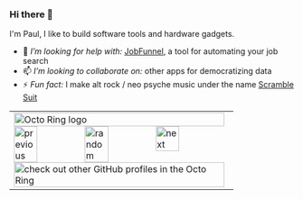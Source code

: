 ### Hi there 👋
I'm Paul, I like to build software tools and hardware gadgets.

- 🤔 *I’m looking for help with:* [JobFunnel](https://github.com/PaulMcInnis/JobFunnel), a tool for automating your job search
- 📫 *I’m looking to collaborate on:* other apps for democratizing data
- ⚡ *Fun fact:* I make alt rock / neo psyche music under the name [Scramble Suit](https://www.instagram.com/scramblesuit.band/)

<table><tbody><tr><td><a href="https://octo-ring.com/"><img src="https://octo-ring.com/static/img/widget/top.png" width="99%" alt="Octo Ring logo" align="top"></a><br><a href="https://octo-ring.com/p/PaulMcInnis/prev"><img src="https://octo-ring.com/static/img/widget/prev.png" width="33%" alt="previous" align="top" title="previous profile"></a><a href="https://octo-ring.com/p/PaulMcInnis/random"><img src="https://octo-ring.com/static/img/widget/random.png" width="33%" alt="random" align="top" title="random profile"></a><a href="https://octo-ring.com/p/PaulMcInnis/next"><img src="https://octo-ring.com/static/img/widget/next.png" width="33%" alt="next" align="top" title="next profile"></a><br><a href="https://octo-ring.com/"><img src="https://octo-ring.com/static/img/widget/bottom.png" width="99%" alt="check out other GitHub profiles in the Octo Ring" align="top"></a></td></tr></tbody></table>
